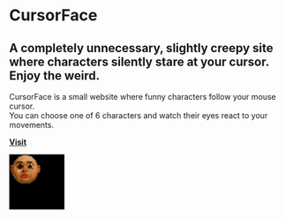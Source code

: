 # CursorFace
A completely unnecessary, slightly creepy site where characters silently stare at your cursor. Enjoy the weird.
---
CursorFace is a small website where funny characters follow your mouse cursor.  
You can choose one of 6 characters and watch their eyes react to your movements.

[**Visit**](https://egormedvedevv.github.io/CursorFace/index.html)

![CursorFace Demo](startimgs/readmegif.gif)
